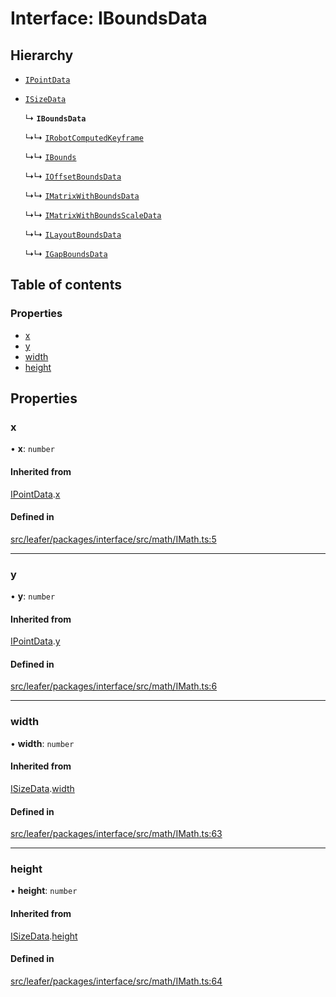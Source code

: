 # Interface: IBoundsData

## Hierarchy

- [`IPointData`](IPointData.md)

- [`ISizeData`](ISizeData.md)

  ↳ **`IBoundsData`**

  ↳↳ [`IRobotComputedKeyframe`](IRobotComputedKeyframe.md)

  ↳↳ [`IBounds`](IBounds.md)

  ↳↳ [`IOffsetBoundsData`](IOffsetBoundsData.md)

  ↳↳ [`IMatrixWithBoundsData`](IMatrixWithBoundsData.md)

  ↳↳ [`IMatrixWithBoundsScaleData`](IMatrixWithBoundsScaleData.md)

  ↳↳ [`ILayoutBoundsData`](ILayoutBoundsData.md)

  ↳↳ [`IGapBoundsData`](IGapBoundsData.md)

## Table of contents

### Properties

- [x](IBoundsData.md#x)
- [y](IBoundsData.md#y)
- [width](IBoundsData.md#width)
- [height](IBoundsData.md#height)

## Properties

### x

• **x**: `number`

#### Inherited from

[IPointData](IPointData.md).[x](IPointData.md#x)

#### Defined in

[src/leafer/packages/interface/src/math/IMath.ts:5](https://github.com/leaferjs/leafer/blob/d3ec2c9bd49557a0d74aae684f8e3d3d557af194/packages/interface/src/math/IMath.ts#L5)

___

### y

• **y**: `number`

#### Inherited from

[IPointData](IPointData.md).[y](IPointData.md#y)

#### Defined in

[src/leafer/packages/interface/src/math/IMath.ts:6](https://github.com/leaferjs/leafer/blob/d3ec2c9bd49557a0d74aae684f8e3d3d557af194/packages/interface/src/math/IMath.ts#L6)

___

### width

• **width**: `number`

#### Inherited from

[ISizeData](ISizeData.md).[width](ISizeData.md#width)

#### Defined in

[src/leafer/packages/interface/src/math/IMath.ts:63](https://github.com/leaferjs/leafer/blob/d3ec2c9bd49557a0d74aae684f8e3d3d557af194/packages/interface/src/math/IMath.ts#L63)

___

### height

• **height**: `number`

#### Inherited from

[ISizeData](ISizeData.md).[height](ISizeData.md#height)

#### Defined in

[src/leafer/packages/interface/src/math/IMath.ts:64](https://github.com/leaferjs/leafer/blob/d3ec2c9bd49557a0d74aae684f8e3d3d557af194/packages/interface/src/math/IMath.ts#L64)
